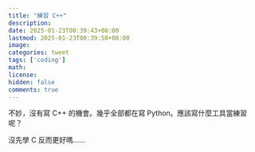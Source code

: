 ```yaml
---
title: "練習 C++"
description: 
date: 2025-01-23T00:39:43+08:00
lastmod: 2025-01-23T00:39:50+08:00
image: 
categories: tweet
tags: ['coding']
math: 
license: 
hidden: false
comments: true
---
```


不妙，沒有寫 C++ 的機會。幾乎全部都在寫 Python。應該寫什麼工具當練習呢？

沒先學 C 反而更好嗎……


